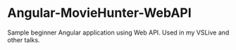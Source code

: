 Angular-MovieHunter-WebAPI
==========================

Sample beginner Angular application using Web API. Used in my VSLive and other talks.
